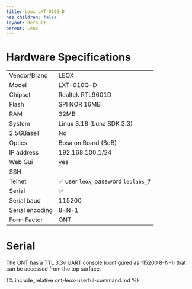 ```yaml
---
title: Leox LXT-010G-D
has_children: false
layout: default
parent: Leox
---
```


# Hardware Specifications

|                 |                                      |
| --------------- | ------------------------------------ |
| Vendor/Brand    | LEOX                                 |
| Model           | LXT-010G-D                           |
| Chipset         | Realtek RTL9601D                     |
| Flash           | SPI NOR 16MB                         |
| RAM             | 32MB                                 |
| System          | Linux 3.18 (Luna SDK 3.3)            |
| 2.5GBaseT       | No                                   |
| Optics          | Bosa on Board (BoB)                  |
| IP address      | 192.168.100.1/24                     |
| Web Gui         | yes                                  |
| SSH             |                                      |
| Telnet          | ✅ user `leox`, password `leolabs_7` |
| Serial          | ✅                                   |
| Serial baud     | 115200                               |
| Serial encoding | 8-N-1                                |
| Form Factor     | ONT                                  |

# Serial

The ONT has a TTL 3.3v UART console (configured as 115200 8-N-1) that can be accessed from the top surface.

{% include_relative ont-leox-userful-command.md %}
